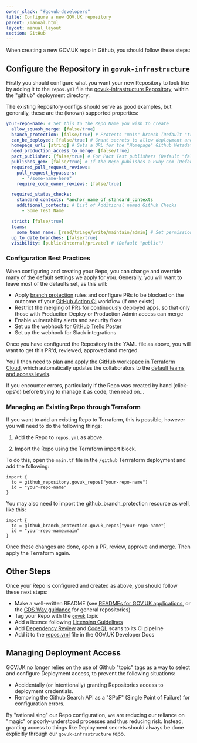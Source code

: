 ```yaml
---
owner_slack: "#govuk-developers"
title: Configure a new GOV.UK repository
parent: /manual.html
layout: manual_layout
section: GitHub
---
```


When creating a new GOV.UK repo in Github, you should follow these steps:

## Configure the Repository in `govuk-infrastructure`

Firstly you should configure what you want your new Repository to look like by adding it to the `repos.yml` file the [govuk-infrastructure Repository](https://github.com/alphagov/govuk-infrastructure), within the "github" deployment directory.

The existing Repository configs should serve as good examples, but generally, these are the (known) supported properties:

```yaml
your-repo-name: # Set this to the Repo Name you wish to create
  allow_squash_merge: [false/true]
  branch_protection: [false/true] # Protects "main" branch (Default "true")
  can_be_deployed: [false/true] # Grant secrets to allow deployment and create a namesake ECR Repo
  homepage_url: [string] # Sets a URL for the "Homepage" Github Metadata Link
  need_production_access_to_merge: [false/true]
  pact_publisher: [false/true] # For Pact Test publishers (Default "false")
  publishes_gem: [false/true] # If the Repo publishes a Ruby Gem (Default "false")
  required_pull_request_reviews:
    pull_request_bypassers:
      - "/some-name-here"
    require_code_owner_reviews: [false/true]

  required_status_checks:
    standard_contexts: *anchor_name_of_standard_contexts
    additional_contexts: # List of Additional named Github Checks
      - Some Test Name

  strict: [false/true]
  teams:
    some_team_name: [read/triage/write/maintain/admin] # Set permissions as necessary.
  up_to_date_branches: [false/true]
  visibility: [public/internal/private] # (Default "public")
```

### Configuration Best Practices

When configuring and creating your Repo, you can change and override many of the default settings we apply for you.
Generally, you will want to leave most of the defaults set, as this will:

- Apply [branch protection](https://help.github.com/articles/about-protected-branches) rules and configure PRs to be blocked on the outcome of your [GitHub Action CI](/manual/test-and-build-a-project-with-github-actions.html) workflow (if one exists)
- Restrict the merging of PRs for continuously deployed apps, so that only those with Production Deploy or Production Admin access can merge
- Enable vulnerability alerts and security fixes
- Set up the webhook for [GitHub Trello Poster](/repos/github-trello-poster.html)
- Set up the webhook for Slack integrations

Once you have configured the Repository in the YAML file as above, you will want to get this PR'd, reviewed, approved and merged.

You'll then need to [plan and apply the GitHub workspace in Terraform Cloud](https://app.terraform.io/app/govuk/workspaces/GitHub/runs), which automatically updates the collaborators to the [default teams and access levels](https://github.com/alphagov/govuk-infrastructure/blob/83ff43c4e55f3d3273644e80897b58fd351f566a/terraform/deployments/github/main.tf#L76-L112).

If you encounter errors, particularly if the Repo was created by hand (click-ops'd) before trying to manage it as code, then read on...

### Managing an Existing Repo through Terraform

If you want to add an existing Repo to Terraform, this is possible, however you will need to do the following things:

1. Add the Repo to `repos.yml` as above.

2. Import the Repo using the Terraform import block.

To do this, open the `main.tf` file in the `/github` Terrraform deployment and add the following:

```hcl
import {
  to = github_repository.govuk_repos["your-repo-name"]
  id = "your-repo-name"
}
```

You may also need to import the github_branch_protection resource as well, like this:

```hcl
import {
  to = github_branch_protection.govuk_repos["your-repo-name"]
  id = "your-repo-name:main"
}
```

Once these changes are done, open a PR, review, approve and merge. Then apply the Terraform again.

## Other Steps

Once your Repo is configured and created as above, you should follow these next steps:

- Make a well-written README (see [READMEs for GOV.UK applications](/manual/readmes.html), or the [GDS Way guidance](https://gds-way.digital.cabinet-office.gov.uk/manuals/readme-guidance.html#writing-readmes) for general repositories)
- Tag your Repo with the [`govuk`](https://github.com/search?q=topic:govuk) topic
- Add a licence following [Licensing Guidelines](https://gds-way.digital.cabinet-office.gov.uk/manuals/licensing.html#specifying-the-licence)
- Add [Dependency Review](/manual/dependency-review.html) and [CodeQL](/manual/codeql.html) scans to its CI pipeline
- Add it to the [repos.yml](https://github.com/alphagov/govuk-developer-docs/blob/main/data/repos.yml) file in the GOV.UK Developer Docs

## Managing Deployment Access

GOV.UK no longer relies on the use of Github "topic" tags as a way to select and configure Deployment access, to prevent the following situations:

- Accidentally (or intentionally) granting Repositories access to deployment credentials.
- Removing the Github Search API as a "SPoF" (Single Point of Failure) for configuration errors.

By "rationalising" our Repo configuration, we are reducing our reliance on "magic" or poorly-understood processes and thus reducing risk. Instead, granting access to things like Deployment secrets should always be done explicitly through our `govuk-infrastructure` repo.
